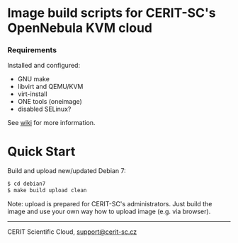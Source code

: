 # Image build scripts for CERIT-SC's OpenNebula KVM cloud

### Requirements

Installed and configured:

* GNU make
* libvirt and QEMU/KVM
* virt-install
* ONE tools (oneimage)
* disabled SELinux?

See [wiki](https://github.com/CERIT-SC/opennebula-build-image/wiki)
for more information.

# Quick Start

Build and upload new/updated Debian 7:

```bash
$ cd debian7
$ make build upload clean
```

Note: upload is prepared for CERIT-SC's administrators.
Just build the image and use your own way how to upload
image (e.g. via browser).

***

CERIT Scientific Cloud, <support@cerit-sc.cz>
